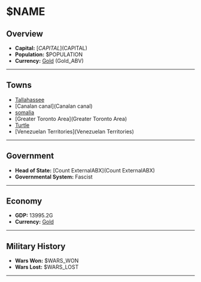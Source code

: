 # $NAME

## Overview

- **Capital:** [$CAPITAL]($CAPITAL)
- **Population:** $POPULATION
- **Currency:** [Gold](Gold) (Gold_ABV)

---

## Towns

- [Tallahassee](Tallahassee)
- [Canalan canal](Canalan canal)
- [somalia](somalia)
- [Greater Toronto Area](Greater Toronto Area)
- [Turtle](Turtle)
- [Venezuelan Territories](Venezuelan Territories)

---

## Government

- **Head of State:** [Count ExternalABX](Count ExternalABX)
- **Governmental System:** Fascist

---

## Economy

- **GDP:** 13995.2G
- **Currency:** [Gold](Gold)

---

## Military History

- **Wars Won:** $WARS_WON
- **Wars Lost:** $WARS_LOST

---

